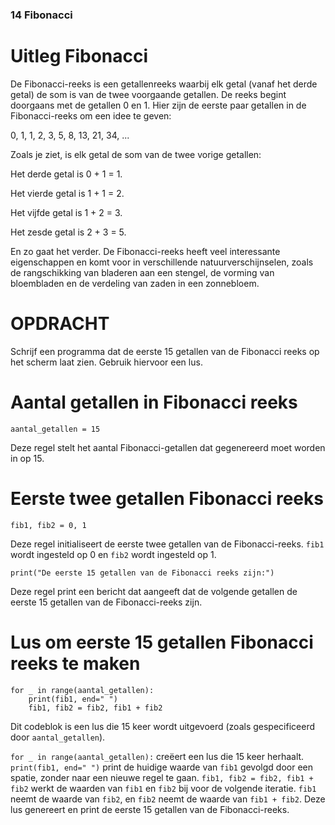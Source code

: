 ### 14 Fibonacci 

# Uitleg Fibonacci
De Fibonacci-reeks is een getallenreeks waarbij elk getal (vanaf het derde getal) de som is van de twee voorgaande getallen. De reeks begint doorgaans met de getallen 0 en 1. Hier zijn de eerste paar getallen in de Fibonacci-reeks om een idee te geven:

0, 1, 1, 2, 3, 5, 8, 13, 21, 34, ...

Zoals je ziet, is elk getal de som van de twee vorige getallen:

Het derde getal is 0 + 1 = 1.

Het vierde getal is 1 + 1 = 2.

Het vijfde getal is 1 + 2 = 3.

Het zesde getal is 2 + 3 = 5.

En zo gaat het verder. De Fibonacci-reeks heeft veel interessante eigenschappen en komt voor in verschillende natuurverschijnselen, zoals de rangschikking van bladeren aan een stengel, de vorming van bloembladen en de verdeling van zaden in een zonnebloem.

# OPDRACHT
Schrijf een programma dat de eerste 15 getallen van de Fibonacci reeks op het scherm laat zien. Gebruik hiervoor een lus.

# Aantal getallen in Fibonacci reeks
`aantal_getallen = 15`

Deze regel stelt het aantal Fibonacci-getallen dat gegenereerd moet worden in op 15.

# Eerste twee getallen Fibonacci reeks
`fib1, fib2 = 0, 1`

Deze regel initialiseert de eerste twee getallen van de Fibonacci-reeks. `fib1` wordt ingesteld op 0 en `fib2` wordt ingesteld op 1.

`print("De eerste 15 getallen van de Fibonacci reeks zijn:")`

Deze regel print een bericht dat aangeeft dat de volgende getallen de eerste 15 getallen van de Fibonacci-reeks zijn.

# Lus om eerste 15 getallen Fibonacci reeks te maken
```
for _ in range(aantal_getallen):
    print(fib1, end=" ")
    fib1, fib2 = fib2, fib1 + fib2
```

Dit codeblok is een lus die 15 keer wordt uitgevoerd (zoals gespecificeerd door `aantal_getallen`).

`for _ in range(aantal_getallen):` creëert een lus die 15 keer herhaalt.
`print(fib1, end=" ")` print de huidige waarde van `fib1` gevolgd door een spatie, zonder naar een nieuwe regel te gaan.
`fib1, fib2 = fib2, fib1 + fib2` werkt de waarden van `fib1` en `fib2` bij voor de volgende iteratie. `fib1` neemt de waarde van `fib2`, en `fib2` neemt de waarde van `fib1 + fib2`.
Deze lus genereert en print de eerste 15 getallen van de Fibonacci-reeks.

